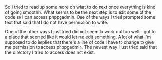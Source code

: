So I tried to read up some more on what to do next once everything is kind of going smoothly. What seems to be the next step is to edit some of the code so I can access phppgadmin. One of the ways I tried prompted some text that said that I do not have permission to write. 

One of the other ways I just tried did not seem to work out too well. I got to a place that seemed like it would let me edit something. A lot of what I'm supposed to do implies that there's a line of code I have to change to give me permission to access phppgadmin. The newest way I just tried said that the directory I tried to access does not exist. 

